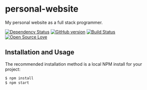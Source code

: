 # personal-website

My personal website as a full stack programmer.

[![Dependency Status](https://david-dm.org/stevenh77/personal-website.svg)](https://david-dm.org/stevenh77/personal-website)
[![GitHub version](https://badge.fury.io/gh/stevenh77%2Fpersonal-website.svg)](https://badge.fury.io/gh/stevenh77%2Fpersonal-website)
[![Build Status](https://travis-ci.org/stevenh77/personal-website.svg?branch=master)](https://travis-ci.org/stevenh77/personal-website)
[![Open Source Love](https://badges.frapsoft.com/os/mit/mit.svg?v=102)](https://github.com/ellerbrock/open-source-badge/)

## Installation and Usage

The recommended installation method is a local NPM install for your project:

```bash
$ npm install
$ npm start
```